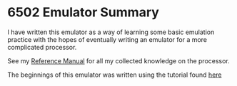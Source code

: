 # 6502 Emulator Summary
I have written this emulator as a way of learning some basic emulation practice with the hopes of eventually writing an emulator for a more complicated processor.

See my [Reference Manual](/Cubas%20Reference%20Manual.md) for all my collected knowledge on the processor.

The beginnings of this emulator was written using the tutorial found [here](https://www.youtube.com/watch?v=qJgsuQoy9bc)